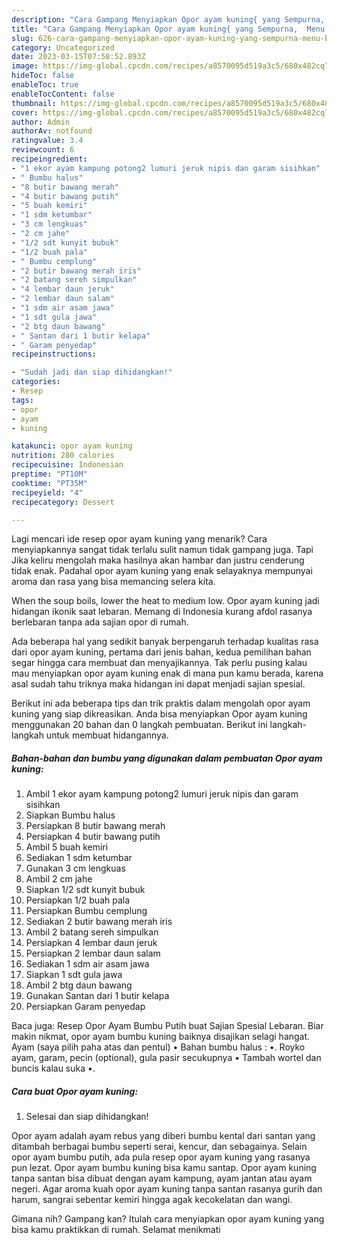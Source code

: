 ```yaml
---
description: "Cara Gampang Menyiapkan Opor ayam kuning{ yang Sempurna,  Menu Buat lebaran"
title: "Cara Gampang Menyiapkan Opor ayam kuning{ yang Sempurna,  Menu Buat lebaran"
slug: 626-cara-gampang-menyiapkan-opor-ayam-kuning-yang-sempurna-menu-buat-lebaran
category: Uncategorized
date: 2023-03-15T07:58:52.893Z
image: https://img-global.cpcdn.com/recipes/a8570095d519a3c5/680x482cq70/opor-ayam-kuning-foto-resep-utama.jpg
hideToc: false
enableToc: true
enableTocContent: false
thumbnail: https://img-global.cpcdn.com/recipes/a8570095d519a3c5/680x482cq70/opor-ayam-kuning-foto-resep-utama.jpg
cover: https://img-global.cpcdn.com/recipes/a8570095d519a3c5/680x482cq70/opor-ayam-kuning-foto-resep-utama.jpg
author: Admin
authorAv: notfound
ratingvalue: 3.4
reviewcount: 6
recipeingredient:
- "1 ekor ayam kampung potong2 lumuri jeruk nipis dan garam sisihkan"
- " Bumbu halus"
- "8 butir bawang merah"
- "4 butir bawang putih"
- "5 buah kemiri"
- "1 sdm ketumbar"
- "3 cm lengkuas"
- "2 cm jahe"
- "1/2 sdt kunyit bubuk"
- "1/2 buah pala"
- " Bumbu cemplung"
- "2 butir bawang merah iris"
- "2 batang sereh simpulkan"
- "4 lembar daun jeruk"
- "2 lembar daun salam"
- "1 sdm air asam jawa"
- "1 sdt gula jawa"
- "2 btg daun bawang"
- " Santan dari 1 butir kelapa"
- " Garam penyedap"
recipeinstructions:

- "Sudah jadi dan siap dihidangkan!"
categories:
- Resep
tags:
- opor
- ayam
- kuning

katakunci: opor ayam kuning 
nutrition: 280 calories
recipecuisine: Indonesian
preptime: "PT10M"
cooktime: "PT35M"
recipeyield: "4"
recipecategory: Dessert

---
```



Lagi mencari ide resep opor ayam kuning yang menarik? Cara menyiapkannya sangat tidak terlalu sulit namun tidak gampang juga. Tapi Jika keliru mengolah maka hasilnya akan hambar dan justru cenderung tidak enak. Padahal opor ayam kuning yang enak selayaknya mempunyai aroma dan rasa yang bisa memancing selera kita.


When the soup boils, lower the heat to medium low. Opor ayam kuning jadi hidangan ikonik saat lebaran. Memang di Indonesia kurang afdol rasanya berlebaran tanpa ada sajian opor di rumah.

Ada beberapa hal yang sedikit banyak berpengaruh terhadap kualitas rasa dari opor ayam kuning, pertama dari jenis bahan, kedua pemilihan bahan segar hingga cara membuat dan menyajikannya. Tak perlu pusing kalau mau menyiapkan opor ayam kuning enak di mana pun kamu berada, karena asal sudah tahu triknya maka hidangan ini dapat menjadi sajian spesial.


Berikut ini ada beberapa tips dan trik praktis dalam mengolah opor ayam kuning yang siap dikreasikan. Anda bisa menyiapkan Opor ayam kuning menggunakan 20 bahan dan 0 langkah pembuatan. Berikut ini langkah-langkah untuk membuat hidangannya.

<!--inarticleads1-->

##### Bahan-bahan dan bumbu yang digunakan dalam pembuatan Opor ayam kuning:

1. Ambil 1 ekor ayam kampung potong2 lumuri jeruk nipis dan garam sisihkan
1. Siapkan  Bumbu halus
1. Persiapkan 8 butir bawang merah
1. Persiapkan 4 butir bawang putih
1. Ambil 5 buah kemiri
1. Sediakan 1 sdm ketumbar
1. Gunakan 3 cm lengkuas
1. Ambil 2 cm jahe
1. Siapkan 1/2 sdt kunyit bubuk
1. Persiapkan 1/2 buah pala
1. Persiapkan  Bumbu cemplung
1. Sediakan 2 butir bawang merah iris
1. Ambil 2 batang sereh simpulkan
1. Persiapkan 4 lembar daun jeruk
1. Persiapkan 2 lembar daun salam
1. Sediakan 1 sdm air asam jawa
1. Siapkan 1 sdt gula jawa
1. Ambil 2 btg daun bawang
1. Gunakan  Santan dari 1 butir kelapa
1. Persiapkan  Garam penyedap


Baca juga: Resep Opor Ayam Bumbu Putih buat Sajian Spesial Lebaran. Biar makin nikmat, opor ayam bumbu kuning baiknya disajikan selagi hangat. Ayam (saya pilih paha atas dan pentul) • Bahan bumbu halus : •. Royko ayam, garam, pecin (optional), gula pasir secukupnya • Tambah wortel dan buncis kalau suka •. 

<!--inarticleads2-->

##### Cara buat Opor ayam kuning:


1. Selesai dan siap dihidangkan!

Opor ayam adalah ayam rebus yang diberi bumbu kental dari santan yang ditambah berbagai bumbu seperti serai, kencur, dan sebagainya. Selain opor ayam bumbu putih, ada pula resep opor ayam kuning yang rasanya pun lezat. Opor ayam bumbu kuning bisa kamu santap. Opor ayam kuning tanpa santan bisa dibuat dengan ayam kampung, ayam jantan atau ayam negeri. Agar aroma kuah opor ayam kuning tanpa santan rasanya gurih dan harum, sangrai sebentar kemiri hingga agak kecokelatan dan wangi. 

Gimana nih? Gampang kan? Itulah cara menyiapkan opor ayam kuning yang bisa kamu praktikkan di rumah. Selamat menikmati
